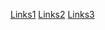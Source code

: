 [Links1](https://github.com/simunpat/Studieteknik/blob/main/Links1.png)
[Links2](https://github.com/simunpat/Studieteknik/blob/main/Links2.png)
[Links3](https://github.com/simunpat/Studieteknik/blob/main/Links3.png)
